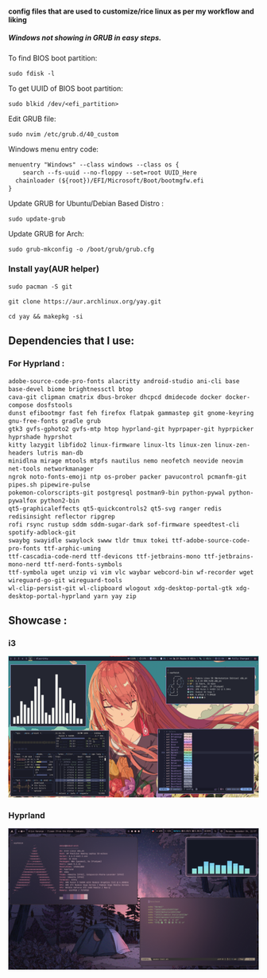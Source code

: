 #### config files that are used to customize/rice linux as per my workflow and liking

##### Windows not showing in GRUB in easy steps.


To find BIOS boot partition:
```
sudo fdisk -l
```

To get UUID of BIOS boot partition:
```
sudo blkid /dev/<efi_partition>
```

Edit GRUB file:
```
sudo nvim /etc/grub.d/40_custom
```

Windows menu entry code:
```
menuentry "Windows" --class windows --class os {
    search --fs-uuid --no-floppy --set=root UUID_Here
  chainloader (${root})/EFI/Microsoft/Boot/bootmgfw.efi
}
```

Update GRUB for Ubuntu/Debian Based Distro :
```
sudo update-grub
```
Update GRUB for Arch:
```
sudo grub-mkconfig -o /boot/grub/grub.cfg
```
### Install yay(AUR helper)
```
sudo pacman -S git
```
```
git clone https://aur.archlinux.org/yay.git
```
```
cd yay && makepkg -si
```
## Dependencies that I use:

### For Hyprland :
```
adobe-source-code-pro-fonts alacritty android-studio ani-cli base base-devel biome brightnessctl btop
cava-git clipman cmatrix dbus-broker dhcpcd dmidecode docker docker-compose dosfstools
dunst efibootmgr fast feh firefox flatpak gammastep git gnome-keyring gnu-free-fonts gradle grub
gtk3 gvfs-gphoto2 gvfs-mtp htop hyprland-git hyprpaper-git hyprpicker hyprshade hyprshot
kitty lazygit libfido2 linux-firmware linux-lts linux-zen linux-zen-headers lutris man-db
minidlna mirage mtools mtpfs nautilus nemo neofetch neovide neovim net-tools networkmanager
ngrok noto-fonts-emoji ntp os-prober packer pavucontrol pcmanfm-git pipes.sh pipewire-pulse
pokemon-colorscripts-git postgresql postman9-bin python-pywal python-pywalfox python2-bin
qt5-graphicaleffects qt5-quickcontrols2 qt5-svg ranger redis redisinsight reflector ripgrep
rofi rsync rustup sddm sddm-sugar-dark sof-firmware speedtest-cli spotify-adblock-git
swaybg swayidle swaylock swww tldr tmux tokei ttf-adobe-source-code-pro-fonts ttf-arphic-uming
ttf-cascadia-code-nerd ttf-devicons ttf-jetbrains-mono ttf-jetbrains-mono-nerd ttf-nerd-fonts-symbols
ttf-symbola uget unzip vi vim vlc waybar webcord-bin wf-recorder wget wireguard-go-git wireguard-tools
wl-clip-persist-git wl-clipboard wlogout xdg-desktop-portal-gtk xdg-desktop-portal-hyprland yarn yay zip
```

## Showcase :
### i3

<p align="center">
  <img src="assets/i3.png"/>
</p>

### Hyprland
<p align="center">
  <img src="assets/hyprland.png"/>
</p>

